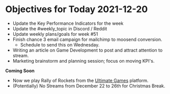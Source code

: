 # Objectives for Today 2021-12-20

- Update the Key Performance Indicators for the week
- Update the #weekly_topic in Discord / Reddit
- Update weekly plans/goals for week #51
- Finish chance 3 email campaign for mailchimp to moosend conversion.
  - Schedule to send this on Wednesday.
- Writing an article on Game Development to post and attract attention to stream.
- Marketing brainstorm and planning session; focus on moving KPI's.

**Coming Soon**

- Now we play Rally of Rockets from the [Ultimate Games](https://ultimate.games/) platform.
- (Potentially) No Streams from December 22 to 26th for Christmas Break.
